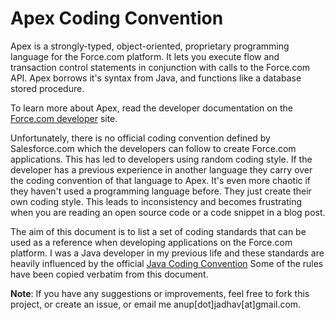 Apex Coding Convention
======================

Apex is a strongly-typed, object-oriented, proprietary programming language for the Force.com platform. 
It lets you execute flow and transaction control statements in conjunction with calls to the Force.com API.
Apex borrows it's syntax from Java, and functions like a database stored procedure. 

To learn more about Apex, read the developer documentation on the [Force.com developer](http://www.salesforce.com/us/developer/docs/apexcode/index.htm) site.

Unfortunately, there is no official coding convention defined by Salesforce.com which the developers can follow to 
create Force.com applications. This has led to developers using random coding style. If the developer has a previous experience
in another language they carry over the coding convention of that language to Apex. It's even more chaotic if they haven't used a
programming language before. They just create their own coding style. This leads to inconsistency and becomes frustrating when you 
are reading an open source code or a code snippet in a blog post.

The aim of this document is to list a set of coding standards that can be used as a reference when developing applications on the Force.com
platform. I was a Java developer in my previous life and these standards are heavily influenced 
by the official [Java Coding Convention](http://www.oracle.com/technetwork/java/codeconv-138413.html) 
Some of the rules have been copied verbatim from this document.

**Note**: If you have any suggestions or improvements, feel free to fork this project, or create an issue, or email me 
      anup[dot]jadhav[at]gmail.com.
